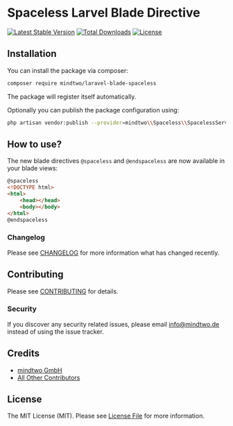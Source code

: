 # Spaceless Larvel Blade Directive
[![Latest Stable Version](https://poser.pugx.org/mindtwo/laravel-blade-spaceless/v/stable)](https://packagist.org/packages/mindtwo/laravel-blade-spaceless)
[![Total Downloads](https://poser.pugx.org/mindtwo/laravel-blade-spaceless/downloads)](https://packagist.org/packages/mindtwo/laravel-blade-spaceless)
[![License](https://poser.pugx.org/mindtwo/laravel-blade-spaceless/license)](https://packagist.org/packages/mindtwo/laravel-blade-spaceless)

## Installation

You can install the package via composer:

```bash
composer require mindtwo/laravel-blade-spaceless
```

The package will register itself automatically. 

Optionally you can publish the package configuration using:

```bash
php artisan vendor:publish --provider=mindtwo\\Spaceless\\SpacelessServiceProvider
```

## How to use?

The new blade directives `@spaceless` and `@endspaceless` are now available in your blade views:

```html
@spaceless
<!DOCTYPE html>
<html>
    <head></head>
    <body></body>
</html>
@endspaceless
```

### Changelog

Please see [CHANGELOG](CHANGELOG.md) for more information what has changed recently.

## Contributing

Please see [CONTRIBUTING](CONTRIBUTING.md) for details.

### Security

If you discover any security related issues, please email info@mindtwo.de instead of using the issue tracker.

## Credits

- [mindtwo GmbH](https://github.com/mindtwo)
- [All Other Contributors](../../contributors)

## License

The MIT License (MIT). Please see [License File](LICENSE.md) for more information.
 
